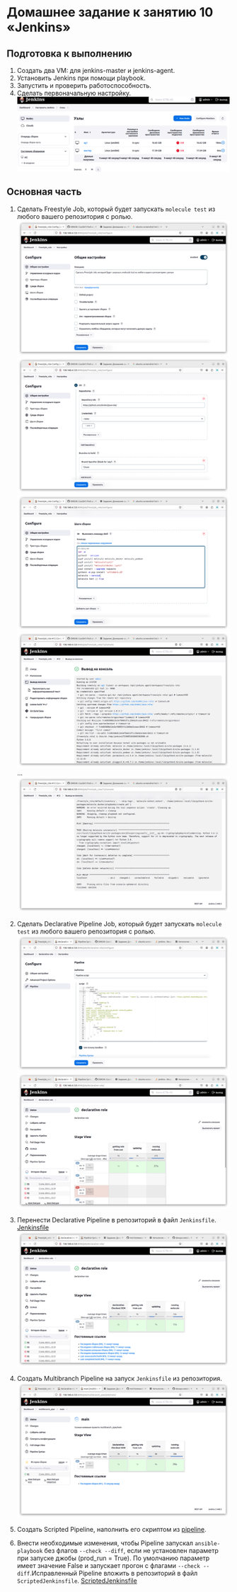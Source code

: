 # Домашнее задание к занятию 10 «Jenkins»

## Подготовка к выполнению

1. Создать два VM: для jenkins-master и jenkins-agent.
2. Установить Jenkins при помощи playbook.
3. Запустить и проверить работоспособность.
4. Сделать первоначальную настройку.
![alt text](image.png)
## Основная часть

1. Сделать Freestyle Job, который будет запускать `molecule test` из любого вашего репозитория с ролью.
![alt text](image-1.png)
![alt text](image-2.png)
![alt text](image-3.png)
![alt text](image-4.png)
...
![alt text](image-5.png)
2. Сделать Declarative Pipeline Job, который будет запускать `molecule test` из любого вашего репозитория с ролью.
![alt text](image-6.png)
![alt text](image-7.png)
3. Перенести Declarative Pipeline в репозиторий в файл `Jenkinsfile`.
[Jenkinsfile](https://github.com/dcm84/devops-netology/blob/main/ci-04-jenkins/Jenkinsfile)
![alt text](image-8.png)
4. Создать Multibranch Pipeline на запуск `Jenkinsfile` из репозитория.
![alt text](image-9.png)
5. Создать Scripted Pipeline, наполнить его скриптом из [pipeline](./pipeline).

6. Внести необходимые изменения, чтобы Pipeline запускал `ansible-playbook` без флагов `--check --diff`, если не установлен параметр при запуске джобы (prod_run = True). По умолчанию параметр имеет значение False и запускает прогон с флагами `--check --diff`.Исправленный Pipeline вложить в репозиторий в файл `ScriptedJenkinsfile`.
[ScriptedJenkinsfile](ScriptedJenkinsfile)


